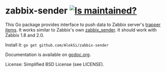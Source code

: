 zabbix-sender [![Is maintained?](http://stillmaintained.com/AlekSi/zabbix-sender.png)](http://stillmaintained.com/AlekSi/zabbix-sender)
=============

This Go package provides interface to push data to Zabbix server's [trapper items](https://www.zabbix.com/documentation/2.0/manual/config/items/itemtypes/trapper). It works similar to Zabbix's own [zabbix_sender](https://www.zabbix.com/documentation/2.0/manpages/zabbix_sender). It should work with Zabbix 1.8 and 2.0.

Install it: `go get github.com/AlekSi/zabbix-sender`

Documentation is available on [godoc.org](http://godoc.org/github.com/AlekSi/zabbix-sender).

License: Simplified BSD License (see LICENSE).
